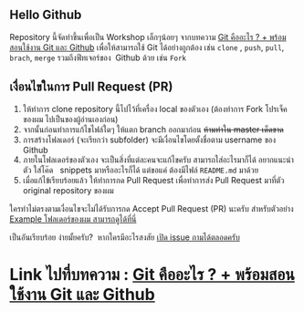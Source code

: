 Hello Github
---

Repository นี้จัดทำขึ้นเพื่อเป็น Workshop เล็กๆน้อยๆ จากบทความ [Git คืออะไร ? + พร้อมสอนใช้งาน Git และ Github](http://devahoy.com/2015/08/introduction-to-git-and-github/) เพื่อให้สามารถใช้ Git ได้อย่างถูกต้อง เช่น `clone` , `push`, `pull`, `brach`, `merge` รวมถึงฟีทเจอร์ของ  Github ด้วย เช่น `Fork`  

## เงื่อนไขในการ Pull Request (PR)

1. ให้ทำการ clone repository นี้ไปไว้ที่เครื่อง local ของตัวเอง (ต้องทำการ  Fork โปรเจ็คของผม ไปเป็นของผู้อ่านเองก่อน) 
2. จากนั้นก่อนทำการแก้ไขไฟล์ใดๆ ให้แตก branch ออกมาก่อน ~~ห้ามทำใน master เด็ดขาด~~ 
3. การสร้างโฟลเดอร์ (จะเรียกว่า subfolder) จะมีเงื่อนไขโดยตั้งชื่อตาม username ของ Github
4. ภายในโฟลเดอร์ของตัวเอง จะเป็นสิ่งที่แต่ละคนจะแก้ไขครับ สามารถใส่อะไรมาก็ได้ อยากแนะนำตัว ใส่โค๊ด   snippets มาหรืออะไรก็ได้ แต่ขอแค่ ต้องมีไฟล์ `README.md` มาด้วย
5. เมื่อแก้ไข้เรียบร้อยแล้ว ให้ทำการกด Pull Request เพื่อทำการส่ง Pull Request มาที่ตัว original repository ของผม

ใครทำไม่ตรงตามเงื่อนไขจะไม่ได้รับการกด Accept Pull Request (PR) นะครับ สำหรับตัวอย่าง [Example โฟลเดอร์ของผม สามารถดูได้ที่นี่](https://github.com/Phonbopit/hello-github/tree/master/phonbopit)

เป็นอันเรียบร้อย ง่ายมั้ยครับ?  หากใครมีอะไรสงสัย [เปิด issue ถามได้ตลอดครับ](https://github.com/Phonbopit/hello-github/issues/new)

# Link ไปที่บทความ : [Git คืออะไร ? + พร้อมสอนใช้งาน Git และ Github](http://devahoy.com/2015/08/introduction-to-git-and-github/)

